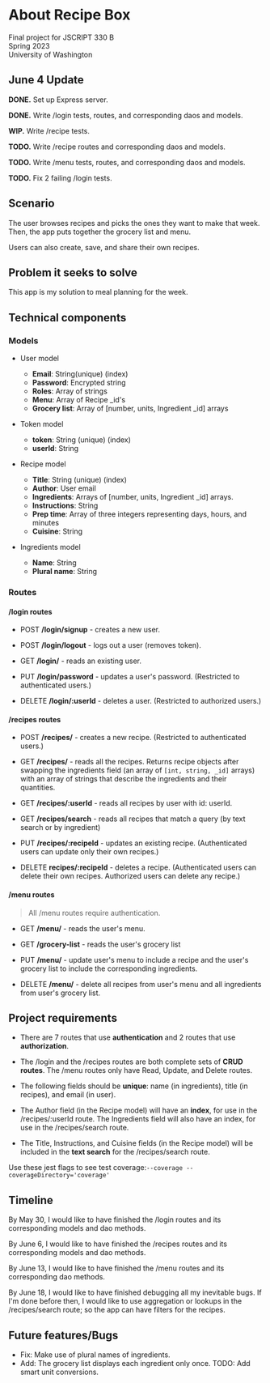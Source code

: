 # About **Recipe Box**

Final project for JSCRIPT 330 B <br>
Spring 2023 <br>
University of Washington

## June 4 Update

**DONE.** Set up Express server.

**DONE.** Write /login tests, routes, and corresponding daos and models.

**WIP.**  Write /recipe tests.

**TODO.** Write /recipe routes and corresponding daos and models.

**TODO.** Write /menu tests, routes, and corresponding daos and models.

**TODO.** Fix 2 failing /login tests.

## Scenario

The user browses recipes and picks the ones they want to make that week. Then, the app puts together the grocery list and menu.

Users can also create, save, and share their own recipes.

## Problem it seeks to solve

This app is my solution to meal planning for the week.

## Technical components

### Models

- User model
  - **Email**: String(unique) (index)
  - **Password**: Encrypted string
  - **Roles**: Array of strings
  - **Menu**: Array of Recipe _id's
  - **Grocery list**: Array of [number, units, Ingredient _id] arrays

- Token model
  - **token**: String (unique) (index)
  - **userId**: String

- Recipe model
  - **Title**: String (unique) (index)
  - **Author**: User email
  - **Ingredients**: Arrays of [number, units, Ingredient _id] arrays.
  - **Instructions**: String
  - **Prep time**: Array of three integers representing days, hours, and minutes
  - **Cuisine**: String

- Ingredients model
  - **Name**: String
  - **Plural name**: String

### Routes

#### /login routes

- POST **/login/signup** - creates a new user.

- POST **/login/logout** - logs out a user (removes token).

- GET **/login/** - reads an existing user.

- PUT **/login/password** - updates a user's password. (Restricted to authenticated users.)

- DELETE **/login/:userId** - deletes a user. (Restricted to authorized users.)

#### /recipes routes

- POST **/recipes/** - creates a new recipe. (Restricted to authenticated users.)

- GET **/recipes/** - reads all the recipes. Returns recipe objects after swapping the ingredients field (an array of `[int, string, _id]` arrays) with an array of strings that describe the ingredients and their quantities.

- GET **/recipes/:userId** - reads all recipes by user with id: userId.

- GET **/recipes/search** - reads all recipes that match a query (by text search or by ingredient)

- PUT **/recipes/:recipeId** - updates an existing recipe. (Authenticated users can update only their own recipes.)

- DELETE **recipes/:recipeId** - deletes a recipe. (Authenticated users can delete their own recipes. Authorized users can delete any recipe.)

#### /menu routes

> All /menu routes require authentication.

- GET **/menu/** - reads the user's menu.

- GET **/grocery-list** - reads the user's grocery list

- PUT **/menu/** - update user's menu to include a recipe and the user's grocery list to include the corresponding ingredients.

- DELETE **/menu/** - delete all recipes from user's menu and all ingredients from user's grocery list.

## Project requirements

- There are 7 routes that use **authentication** and 2 routes that use **authorization**.

- The /login and the /recipes routes are both complete sets of **CRUD routes**. The /menu routes only have Read, Update, and Delete routes.

- The following fields should be **unique**: name (in ingredients), title (in recipes), and  email (in user).

- The Author field (in the Recipe model) will have an **index**, for use in the /recipes/:userId route. The Ingredients field will also have an index, for use in the /recipes/search route.

- The Title, Instructions, and Cuisine fields (in the Recipe model) will be included in the **text search** for the /recipes/search route.

Use these jest flags to see test coverage:` --coverage --coverageDirectory='coverage' `

## Timeline

By May 30, I would like to have finished the /login routes and its corresponding models and dao methods.

By June 6, I would like to have finished the /recipes routes and its corresponding models and dao methods.

By June 13, I would like to have finished the /menu routes and its corresponding dao methods.

By June 18, I would like to have finished debugging all my inevitable bugs. If I'm done before then, I would like to use aggregation or lookups in the /recipes/search route; so the app can have filters for the recipes.

## Future features/Bugs

- Fix: Make use of plural names of ingredients.
- Add: The grocery list displays each ingredient only once. TODO: Add smart unit conversions.